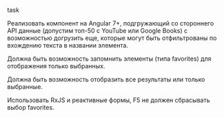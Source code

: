 task

Реализовать компонент на Angular 7+, подгружающий со стороннего API данные (допустим топ-50 с YouTube или Google Books) с возможностью догрузить еще, которые могут быть отфильтрованы по вхождению текста в названии элемента.


Должна быть возможность запомнить элементы (типа favorites) для отображения только выбранных.


Должна быть возможность отобразить все результаты или только выбранные.


Использовать RxJS и реактивные формы, F5 не должен сбрасывать выбор favorites.

